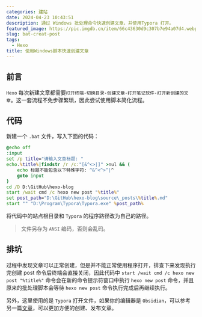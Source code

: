 ```yaml
---
categories: 建站
date: 2024-04-23 10:43:51
description: 通过 Windows 批处理命令快速创建文章，并使用Typora 打开。
featured_image: https://pic.imgdb.cn/item/66c43630d9c307b7e94a07d4.webp
slug: bat-creat-post
tags:
  - Hexo
title: 使用Windows脚本快速创建文章
---
```


## 前言

`Hexo` 每次新建文章都需要`打开终端-切换目录-创建文章-打开笔记软件-打开新创建的文章`。这一套流程不免步骤繁琐，因此尝试使用脚本简化流程。

## 代码

新建一个 `.bat` 文件，写入下面的代码：

```bat
@echo off
:input
set /p title="请输入文章标题: "
echo.%title%|findstr /r /c:"[&^<>|]" >nul && (
    echo 标题不能包含以下特殊字符: ^&^<^>^|^
    goto input
)
cd /D D:\GitHub\hexo-blog
start /wait cmd /c hexo new post "%title%"
set post_path="D:\GitHub\hexo-blog\source\_posts\%title%.md"
start "" "D:\Program\Typora\Typora.exe" %post_path%
```

将代码中的站点根目录和 `Typora` 的程序路径改为自己的路径。


> 文件另存为 `ANSI` 编码，否则会乱码。


## 排坑

过程中发现文章可以正常创建，但是并不能正常使用程序打开，排查下来发现执行完创建 post 命令后终端会直接关闭，因此代码中 `start /wait cmd /c hexo new post "%title%"` 命令会在新的命令提示符窗口中执行 `hexo new post` 命令，并且原来的批处理脚本会等待 `hexo new post` 命令执行完成后再继续执行。

另外，这里使用的是 `Typora` 打开文件，如果你的编辑器是 `Obsidian`，可以参考另一篇[文章](https://blog.grew.cc/posts/obsidian-hugo)，可以更加方便的创建、发布文章。

